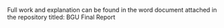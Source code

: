 Full work and explanation can be found in the word document attached in the repository titled: BGU Final Report
